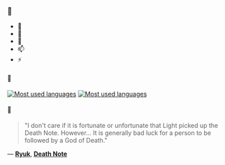 ### 👋

- 🔭
- 🌱
- 💬
- 📫
- ⚡

#### 🧏

[![Most used languages](https://github-readme-stats-aynah.vercel.app/api/top-langs/?username=aynh&theme=solarized-dark&langs_count=6&layout=compact&hide_title=true)](https://github.com/anuraghazra/github-readme-stats#gh-dark-mode-only)
[![Most used languages](https://github-readme-stats-aynah.vercel.app/api/top-langs/?username=aynh&theme=solarized-light&langs_count=6&layout=compact&hide_title=true)](https://github.com/anuraghazra/github-readme-stats#gh-light-mode-only)

#### 💬

> "I don't care if it is fortunate or unfortunate that Light picked up the Death Note. However... It is generally bad luck for a person to be followed by a God of Death."

&mdash; [**Ryuk**](https://myanimelist.net/character.php?q=Ryuk&cat=character), [**Death Note**](https://myanimelist.net/search/all?q=Death%20Note&cat=all)

